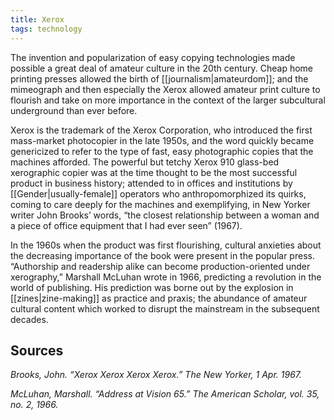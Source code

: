 ```yaml
---
title: Xerox
tags: technology
---
```


The invention and popularization of easy copying technologies made possible a great deal of amateur culture in the 20th century. Cheap home printing presses allowed the birth of [[journalism|amateurdom]]; and the mimeograph and then especially the Xerox allowed amateur print culture to flourish and take on more importance in the context of the larger subcultural underground than ever before. 

Xerox is the trademark of the Xerox Corporation, who introduced the first mass-market photocopier in the late 1950s, and the word quickly became genericized to refer to the type of fast, easy photographic copies that the machines afforded. The powerful but tetchy Xerox 910 glass-bed xerographic copier was at the time thought to be the most successful product in business history; attended to in offices and institutions by [[Gender|usually-female]] operators who anthropomorphized its quirks, coming to care deeply for the machines and exemplifying, in New Yorker writer John Brooks’ words, “the closest relationship between a woman and a piece of office equipment that I had ever seen” (1967). 

In the 1960s when the product was first flourishing, cultural anxieties about the decreasing importance of the book were present in the popular press. “Authorship and readership alike can become production-oriented under xerography,” Marshall McLuhan wrote in 1966, predicting a revolution in the world of publishing. His prediction was borne out by the explosion in [[zines|zine-making]] as practice and praxis; the abundance of amateur cultural content which worked to disrupt the mainstream in the subsequent decades.

## Sources

*Brooks, John. “Xerox Xerox Xerox Xerox.” The New Yorker, 1 Apr. 1967.*

*McLuhan, Marshall. “Address at Vision 65.” The American Scholar, vol. 35, no. 2, 1966.*